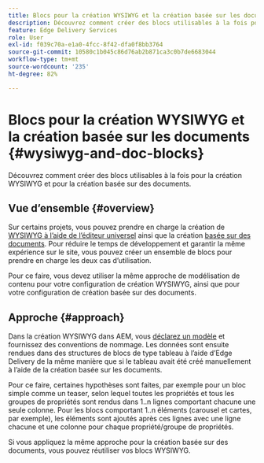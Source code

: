 ```yaml
---
title: Blocs pour la création WYSIWYG et la création basée sur les documents
description: Découvrez comment créer des blocs utilisables à la fois pour la création WYSIWYG et pour la création basée sur des documents.
feature: Edge Delivery Services
role: User
exl-id: f039c70a-e1a0-4fcc-8f42-dfa0f8bb3764
source-git-commit: 10580c1b045c86d76ab2b871ca3c0b7de6683044
workflow-type: tm+mt
source-wordcount: '235'
ht-degree: 82%

---
```


# Blocs pour la création WYSIWYG et la création basée sur les documents {#wysiwyg-and-doc-blocks}

Découvrez comment créer des blocs utilisables à la fois pour la création WYSIWYG et pour la création basée sur des documents.

## Vue d’ensemble {#overview}

Sur certains projets, vous pouvez prendre en charge la création de [WYSIWYG à l’aide de l’éditeur universel](/help/edge/wysiwyg-authoring/authoring.md) ainsi que la création [basée sur des documents](/help/edge/docs/authoring.md). Pour réduire le temps de développement et garantir la même expérience sur le site, vous pouvez créer un ensemble de blocs pour prendre en charge les deux cas d’utilisation.

Pour ce faire, vous devez utiliser la même approche de modélisation de contenu pour votre configuration de création WYSIWYG, ainsi que pour votre configuration de création basée sur des documents.

## Approche {#approach}

Dans la création WYSIWYG dans AEM, vous [déclarez un modèle](/help/edge/wysiwyg-authoring/content-modeling.md) et fournissez des conventions de nommage. Les données sont ensuite rendues dans des structures de blocs de type tableau à l’aide d’Edge Delivery de la même manière que si le tableau avait été créé manuellement à l’aide de la création basée sur les documents.

Pour ce faire, certaines hypothèses sont faites, par exemple pour un bloc simple comme un teaser, selon lequel toutes les propriétés et tous les groupes de propriétés sont rendus dans 1..n lignes comportant chacune une seule colonne. Pour les blocs comportant 1..n éléments (carousel et cartes, par exemple), les éléments sont ajoutés après ces lignes avec une ligne chacune et une colonne pour chaque propriété/groupe de propriétés.

Si vous appliquez la même approche pour la création basée sur des documents, vous pouvez réutiliser vos blocs WYSIWYG.
